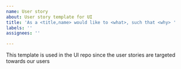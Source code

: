 ```yaml
---
name: User story
about: User story template for UI
title: 'As a <title,name> would like to <what>, such that <why> '
labels: ''
assignees: ''

---
```


This template is used in the UI repo since the user stories are targeted towards our users